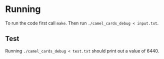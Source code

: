 # Running

To run the code first call `make`.
Then run `./camel_cards_debug < input.txt`.

## Test

Running `./camel_cards_debug < test.txt` should print out a value of 6440.
